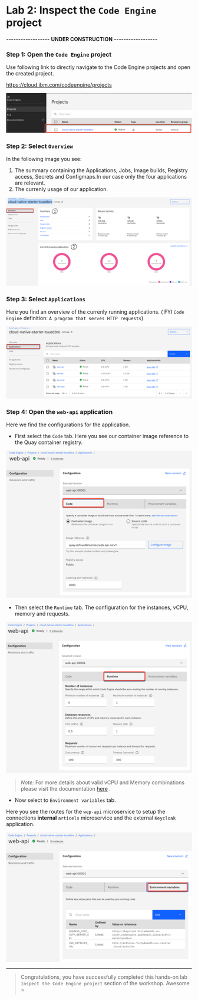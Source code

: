 # Lab 2: Inspect the `Code Engine` project

**------------------**
**UNDER CONSTRUCTION**
**------------------**

### Step 1: Open the `Code Engine` project

Use following link to directly navigate to the Code Engine projects and open the created project.

<https://cloud.ibm.com/codeengine/projects>

![](images/cns-ce-create-project-02.png)

### Step 2: Select `Overview`

In the following image you see:

1. The summary containing the Applications, Jobs, Image builds, Registry access, Secrets and Configmaps.In our case only the four applications are relevant.
2. The currenly usage of our application.

![](images/cns-ce-inspect-project-01.png)

### Step 3: Select `Applications`

Here you find an overview of the currenly running applications. ( FYI `Code Engine` definition: `A program that serves HTTP requests`)

![](images/cns-ce-inspect-project-02.png)

### Step 4: Open the `web-api` application

Here we find the configurations for the application. 

* First select the `Code` tab. Here you see our container image reference to the Quay container registry.

![](images/cns-ce-inspect-project-03.png)

* Then select the `Runtime` tab. The configuration for the instances, vCPU, memory and requests.

![](images/cns-ce-inspect-project-04.png)

> _Note:_ For more details about valid vCPU and Memory combinations please visit the documentation [here](https://cloud.ibm.com/docs/codeengine?topic=codeengine-mem-cpu-combo) .

* Now select to `Environment variables` tab. 

Here you see the routes for the `wep-api` microservice to setup the connections **internal** `articels` microservice and the external `Keycloak` application.

![](images/cns-ce-inspect-project-05.png)

---

 > Congratulations, you have successfully completed this hands-on lab ` Inspect the Code Engine project` section of the workshop. Awesome :star: